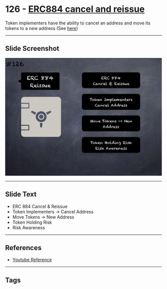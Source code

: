 # 126 - [ERC884 cancel and reissue](ERC884%20cancel%20and%20reissue.md)
Token implementers have the ability to cancel an address and move its tokens to a new address (See [here](https://gist.github.com/shayanb/cd495e23c7cf1a8b269f8ce7fd198538#file-token_checklist-md))
___
## Slide Screenshot
![0126.jpg](../../images/5.%20Pitfalls%20and%20Best%20Practices%20201/126.jpg)
___
## Slide Text
- ERC 884 Cancel & Reissue
- Token Implementers -> Cancel Address
- Move Tokens -> New Address
- Token Holding Risk
- Risk Awareness
___
## References
- [Youtube Reference](https://youtu.be/HqHo1jKUnmU?t=310)
___
## Tags